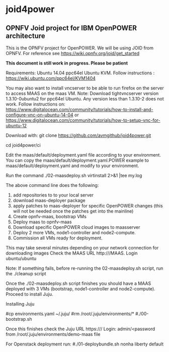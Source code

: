 # joid4power
<H2>OPNFV Joid project for IBM OpenPOWER architecture</H2>

This is the OPNFV project for OpenPOWER. We will be using JOID from OPNFV.
For reference see https://wiki.opnfv.org/joid/get_started

**This document is still work in progress. Please be patient**

Requirements:
Ubuntu 14.04 ppc64el
Ubuntu KVM. Follow instructions : https://wiki.ubuntu.com/ppc64el/KVM1404

You may also want to install vncserver to be able to run firefox on 
the server to access MAAS on the maas VM.
Note: Download tightvncserver version 1.3.10-0ubuntu2 for ppc64el Ubuntu. 
Any version less than 1.3.10-2 does not work.
Follow instructions on:
https://www.digitalocean.com/community/tutorials/how-to-install-and-configure-vnc-on-ubuntu-14-04 or https://www.digitalocean.com/community/tutorials/how-to-setup-vnc-for-ubuntu-12

Download with:
git clone https://github.com/avmgithub/joid4power.git

cd joid4power/ci

Edit the maas/default/deployment.yaml file according to your environment. You can copy the maas/default/deployment.yaml.POWER example to maas/default/deployment.yaml and modify to your environment.

Run the command
./02-maasdeploy.sh  virtinstall 2>&1 |tee my.log

The above command line does the following:

1. add repositories to to your local server
2. download maas-deployer package
3. apply patches to maas-deployer for specific OpenPOWER changes (this will not be needed once the patches get into the mainline)
4. Create opnfv-maas, bootstrap VMs
5. Deploy maas to opnfv-maas
7. Download specific OpenPOWER cloud images to maasserver
8. Deploy 2 more VMs, node1-controller and node2-compute.
9. Commission all VMs ready for deployment.

This may take several minutes depending on your network connection for downloading images
Check the MAAS URL http://<maas IP>/MAAS.  Login ubuntu/ubuntu

Note:
If something fails, before re-running the 02-maasdeploy.sh script, run the ./cleanup script

Once the ./02-maasdeploy.sh script finishes you should have a MAAS deployed with 3 VMs (bootstrap, node1-controller and node2-compute).  Proceed to install Juju.

Installing Juju

#cp environments.yaml ~/.juju/
#rm /root/.juju/environments/*
#./00-bootstrap.sh

Once this finishes check the Juju URL  https://<bootstrap VM IP>/   Login: admin/<password from /root/.juju/environments/demo-maas file

For Openstack deployment run:
#./01-deploybundle.sh nonha liberty default
